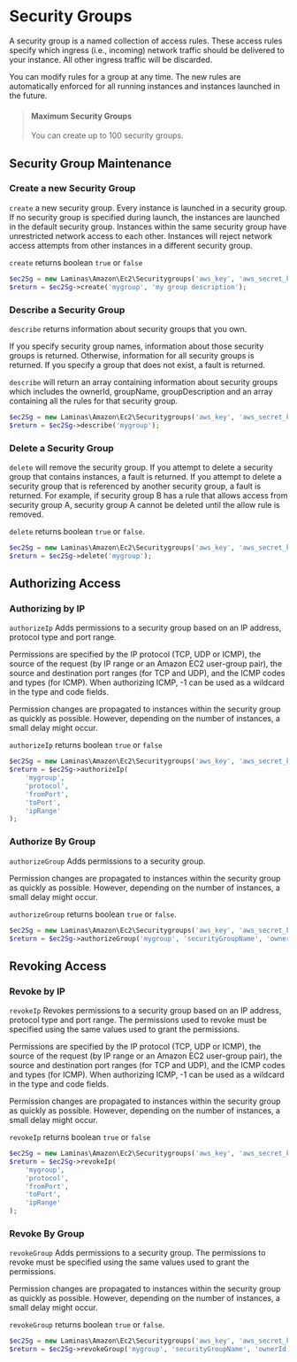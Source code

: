 # Security Groups

A security group is a named collection of access rules. These access
rules specify which ingress (i.e., incoming) network traffic should be
delivered to your instance. All other ingress traffic will be discarded.

You can modify rules for a group at any time. The new rules are
automatically enforced for all running instances and instances launched
in the future.

> #### Maximum Security Groups
>
> You can create up to 100 security groups.

## Security Group Maintenance

### Create a new Security Group

`create` a new security group. Every instance is launched in a security
group. If no security group is specified during launch, the instances
are launched in the default security group. Instances within the same
security group have unrestricted network access to each other. Instances
will reject network access attempts from other instances in a different
security group.

`create` returns boolean `true` or `false`

```php
$ec2Sg = new Laminas\Amazon\Ec2\Securitygroups('aws_key', 'aws_secret_key');
$return = $ec2Sg->create('mygroup', 'my group description');
```

### Describe a Security Group

`describe` returns information about security groups that you own.

If you specify security group names, information about those security
groups is returned. Otherwise, information for all security groups is
returned. If you specify a group that does not exist, a fault is
returned.

`describe` will return an array containing information about security
groups which includes the ownerId, groupName, groupDescription and an
array containing all the rules for that security group.

```php
$ec2Sg = new Laminas\Amazon\Ec2\Securitygroups('aws_key', 'aws_secret_key');
$return = $ec2Sg->describe('mygroup');
```

### Delete a Security Group

`delete` will remove the security group. If you attempt to delete a
security group that contains instances, a fault is returned. If you
attempt to delete a security group that is referenced by another
security group, a fault is returned. For example, if security group B
has a rule that allows access from security group A, security group A
cannot be deleted until the allow rule is removed.

`delete` returns boolean `true` or `false`.

```php
$ec2Sg = new Laminas\Amazon\Ec2\Securitygroups('aws_key', 'aws_secret_key');
$return = $ec2Sg->delete('mygroup');
```

## Authorizing Access

### Authorizing by IP

`authorizeIp` Adds permissions to a security group based on an IP
address, protocol type and port range.

Permissions are specified by the IP protocol (TCP, UDP or ICMP), the
source of the request (by IP range or an Amazon EC2 user-group pair),
the source and destination port ranges (for TCP and UDP), and the ICMP
codes and types (for ICMP). When authorizing ICMP, -1 can be used as a
wildcard in the type and code fields.

Permission changes are propagated to instances within the security group
as quickly as possible. However, depending on the number of instances, a
small delay might occur.

`authorizeIp` returns boolean `true` or `false`

```php
$ec2Sg = new Laminas\Amazon\Ec2\Securitygroups('aws_key', 'aws_secret_key');
$return = $ec2Sg->authorizeIp(
    'mygroup',
    'protocol',
    'fromPort',
    'toPort',
    'ipRange'
);
```

### Authorize By Group

`authorizeGroup` Adds permissions to a security group.

Permission changes are propagated to instances within the security group
as quickly as possible. However, depending on the number of instances, a
small delay might occur.

`authorizeGroup` returns boolean `true` or `false`.

```php
$ec2Sg = new Laminas\Amazon\Ec2\Securitygroups('aws_key', 'aws_secret_key');
$return = $ec2Sg->authorizeGroup('mygroup', 'securityGroupName', 'ownerId');
```

## Revoking Access

### Revoke by IP

`revokeIp` Revokes permissions to a security group based on an IP
address, protocol type and port range. The permissions used to revoke
must be specified using the same values used to grant the permissions.

Permissions are specified by the IP protocol (TCP, UDP or ICMP), the
source of the request (by IP range or an Amazon EC2 user-group pair),
the source and destination port ranges (for TCP and UDP), and the ICMP
codes and types (for ICMP). When authorizing ICMP, -1 can be used as a
wildcard in the type and code fields.

Permission changes are propagated to instances within the security group
as quickly as possible. However, depending on the number of instances, a
small delay might occur.

`revokeIp` returns boolean `true` or `false`

```php
$ec2Sg = new Laminas\Amazon\Ec2\Securitygroups('aws_key', 'aws_secret_key');
$return = $ec2Sg->revokeIp(
    'mygroup',
    'protocol',
    'fromPort',
    'toPort',
    'ipRange'
);
```

### Revoke By Group

`revokeGroup` Adds permissions to a security group. The permissions to
revoke must be specified using the same values used to grant the
permissions.

Permission changes are propagated to instances within the security group
as quickly as possible. However, depending on the number of instances, a
small delay might occur.

`revokeGroup` returns boolean `true` or `false`.

```php
$ec2Sg = new Laminas\Amazon\Ec2\Securitygroups('aws_key', 'aws_secret_key');
$return = $ec2Sg->revokeGroup('mygroup', 'securityGroupName', 'ownerId');
```
